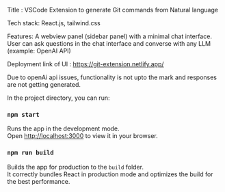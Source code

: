 Title : VSCode Extension to generate Git commands from Natural language

Tech stack: React.js, tailwind.css

Features:
A webview panel (sidebar panel) with a minimal chat interface.
User can ask questions in the chat interface and converse with any LLM (example: OpenAI API)

Deployment link of UI : https://git-extension.netlify.app/

Due to openAi api issues, functionality is not upto the mark and responses are not getting generated.

In the project directory, you can run:

### `npm start`

Runs the app in the development mode.\
Open [http://localhost:3000](http://localhost:3000) to view it in your browser.

### `npm run build`

Builds the app for production to the `build` folder.\
It correctly bundles React in production mode and optimizes the build for the best performance.
